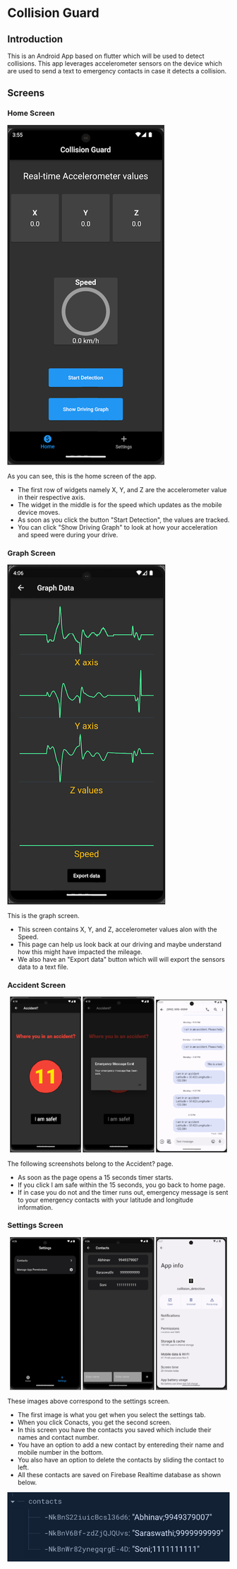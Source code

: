 # Collision Guard

## Introduction

This is an Android App based on flutter which will be used to detect collisions. This app leverages accelerometer sensors on the device which are used to send a text to emergency contacts in case it detects a collision.

## Screens

### Home Screen

![HomePage](lib/assets/home.png)

As you can see, this is the home screen of the app.

- The first row of widgets namely X, Y, and Z are the accelerometer value in their respective axis.
- The widget in the middle is for the speed which updates as the mobile device moves.
- As soon as you click the button "Start Detection", the values are tracked.
- You can click "Show Driving Graph" to look at how your acceleration and speed were during your drive.

### Graph Screen

![GraphPage](lib/assets/graph.png)

This is the graph screen.

- This screen contains X, Y, and Z, accelerometer values alon with the Speed.
- This page can help us look back at our driving and maybe understand how this might have impacted the mileage.
- We also have an "Export data" button which will will export the sensors data to a text file.

### Accident Screen

<div align="center">
  <img src="lib/assets/acciddent.png" alt="First Image" width="32%">
  <img src="lib/assets/messageSent.png" alt="Second Image" width="32%">
  <img src="lib/assets/textScreen.png" alt="Second Image" width="32%">
</div>

The following screenshots belong to the Accident? page.

- As soon as the page opens a 15 seconds timer starts.
- If you click I am safe within the 15 seconds, you go back to home page.
- If in case you do not and the timer runs out, emergency message is sent to your emergency contacts with your latitude and longitude information.

### Settings Screen

<div align="center">
  <img src="lib/assets/settings.png" alt="First Image" width="32%">
  <img src="lib/assets/contacts.png" alt="Second Image" width="32%">
  <img src="lib/assets/permissions.png" alt="Second Image" width="32%">
</div>

These images above correspond to the settings screen.

- The first image is what you get when you select the settings tab.
- When you click Conacts, you get the second screen.
- In this screen you have the contacts you saved which include their names and contact number.
- You have an option to add a new contact by entereding their name and mobile number in the bottom.
- You also have an option to delete the contacts by sliding the contact to left.
- All these contacts are saved on Firebase Realtime database as shown below.

![Alt text](image.png)
